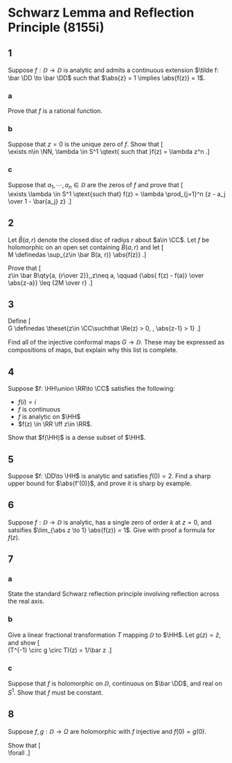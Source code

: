 # Schwarz Lemma and Reflection Principle (8155i)

## 1
Suppose $f:\DD\to\DD$ is analytic and admits a continuous extension $\tilde f: \bar \DD \to \bar \DD$ such that $\abs{z} = 1 \implies \abs{f(z)} = 1$.

### a
Prove that $f$ is a rational function.

### b
Suppose that $z=0$ is the unique zero of $f$.
Show that
\[  
\exists n\in \NN, \lambda \in S^1 \qtext{ such that }f(z) = \lambda z^n
.\]

### c

Suppose that $a_1, \cdots, a_n \in \DD$ are the zeros of $f$ and prove that
\[  
\exists \lambda \in S^1 \qtext{such that} f(z) = \lambda \prod_{j=1}^n {z - a_j \over 1 - \bar{a_j} z}
.\]

## 2
Let $\bar B(a, r)$ denote the closed disc of radius $r$ about $a\in \CC$.
Let $f$ be holomorphic on an open set containing $\bar B(a, r)$ and let 
\[  
M \definedas \sup_{z\in \bar B(a, r)} \abs{f(z)}
.\]

Prove that 
\[  
z\in \bar B\qty{a, {r\over 2}},\,z\neq a, \qquad {\abs{ f(z) - f(a)} \over \abs{z-a}} \leq {2M \over r}
.\]

## 3
Define
\[  
G \definedas \theset{z\in \CC\suchthat \Re(z) > 0, \, \abs{z-1} > 1}
.\]

Find all of the injective conformal maps $G\to \DD$.
These may be expressed as compositions of maps, but explain why this list is complete.

## 4
Suppose $f: \HH\union \RR\to \CC$ satisfies the following:

- $f(i) = i$
- $f$ is continuous
- $f$ is analytic on $\HH$
- $f(z) \in \RR \iff z\in \RR$.

Show that $f(\HH)$ is a dense subset of $\HH$.

## 5
Suppose $f: \DD\to \HH$ is analytic and satisfies $f(0) = 2$.
Find a sharp upper bound for $\abs{f'(0)}$, and prove it is sharp by example.

## 6
Suppose $f:\DD\to\DD$ is analytic, has a single zero of order $k$ at $z=0$, and satsifies $\lim_{\abs z \to 1} \abs{f(z)} = 1$.
Give with proof a formula for $f(z)$.

## 7

### a
State the standard Schwarz reflection principle involving reflection across the real axis.

### b
Give a linear fractional transformation $T$ mapping $\DD$ to $\HH$.
Let $g(z) = \bar z$, and show
\[  
(T^{-1} \circ g \circ T)(z) = 1/\bar z
.\]

### c
Suppose that $f$ is holomorphic on $\DD$, continuous on $\bar \DD$, and real on $S^1$.
Show that $f$ must be constant.

## 8
Suppose $f, g: \DD\to \Omega$ are holomorphic with $f$ injective and $f(0) = g(0)$.

Show that 
\[  
\forall 
.\]
